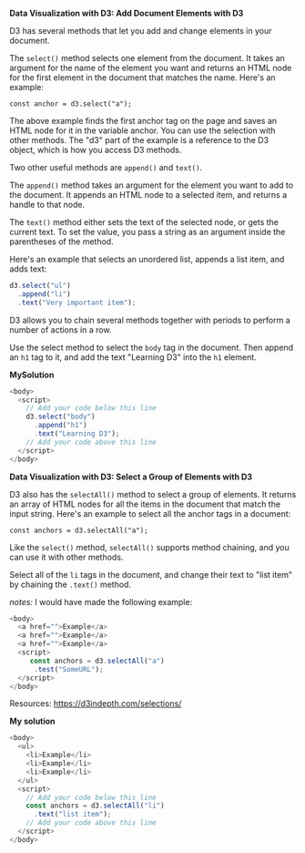 **Data Visualization with D3: Add Document Elements with D3**

D3 has several methods that let you add and change elements in your document.

The `select()` method selects one element from the document. It takes an argument for the name of the element you want and returns an HTML node for the first element in the document that matches the name. Here's an example:

`const anchor = d3.select("a");`

The above example finds the first anchor tag on the page and saves an HTML node for it in the variable anchor. You can use the selection with other methods. The "d3" part of the example is a reference to the D3 object, which is how you access D3 methods.

Two other useful methods are `append()` and `text()`.

The `append()` method takes an argument for the element you want to add to the document. It appends an HTML node to a selected item, and returns a handle to that node.

The `text()` method either sets the text of the selected node, or gets the current text. To set the value, you pass a string as an argument inside the parentheses of the method.

Here's an example that selects an unordered list, appends a list item, and adds text:
```JavaScript
d3.select("ul")
  .append("li")
  .text("Very important item");
```
D3 allows you to chain several methods together with periods to perform a number of actions in a row.


Use the select method to select the `body` tag in the document. Then append an `h1` tag to it, and add the text "Learning D3" into the `h1` element.

**MySolution**
```JavaScript
<body>
  <script>
    // Add your code below this line
    d3.select("body")
      .append("h1")
      .text("Learning D3");    
    // Add your code above this line
  </script>
</body>
```


**Data Visualization with D3: Select a Group of Elements with D3**

D3 also has the `selectAll()` method to select a group of elements. It returns an array of HTML nodes for all the items in the document that match the input string. Here's an example to select all the anchor tags in a document:

`const anchors = d3.selectAll("a");`

Like the `select()` method, `selectAll()` supports method chaining, and you can use it with other methods.


Select all of the `li` tags in the document, and change their text to "list item" by chaining the `.text()` method.

*notes:* I would have made the following example:

```JavaScript
<body>
  <a href="">Example</a>
  <a href="">Example</a>
  <a href="">Example</a>
  <script>
     const anchors = d3.selectAll("a")
      .test("SomeURL");     
  </script>
</body>
```
Resources: https://d3indepth.com/selections/

**My solution**
```JavaScript
<body>
  <ul>
    <li>Example</li>
    <li>Example</li>
    <li>Example</li>
  </ul>
  <script>
    // Add your code below this line
    const anchors = d3.selectAll("li")
      .text("list item");     
    // Add your code above this line
  </script>
</body>
```
